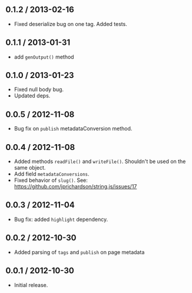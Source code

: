 0.1.2 / 2013-02-16
------------------
* Fixed deserialize bug on one tag. Added tests.

0.1.1 / 2013-01-31
------------------
* add `genOutput()` method

0.1.0 / 2013-01-23
------------------
* Fixed null body bug.
* Updated deps.

0.0.5 / 2012-11-08
------------------
* Bug fix on `publish` metadataConversion method.

0.0.4 / 2012-11-08
------------------
* Added methods `readFile()` and `writeFile()`. Shouldn't be used on the same object.
* Add field `metadataConversions`. 
* Fixed behavior of `slug()`. See: https://github.com/jprichardson/string.js/issues/17

0.0.3 / 2012-11-04
------------------
* Bug fix: added `highlight` dependency.

0.0.2 / 2012-10-30
------------------
* Added parsing of `tags` and `publish` on page metadata

0.0.1 / 2012-10-30
------------------
* Initial release.
